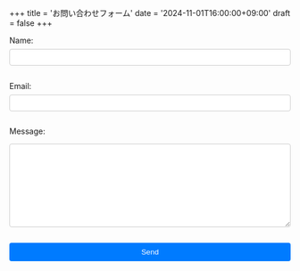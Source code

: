+++
title = 'お問い合わせフォーム'
date = '2024-11-01T16:00:00+09:00'
draft = false
+++

<form id= "contactForm" action="https://formspree.io/f/mpwzprjy" method="POST">
<label for="name" style="display: block; margin-bottom: 0.5em;">Name:</label>
  <input type="text" id="name" name="name" required style="width: 100%; padding: 0.5em; margin-bottom: 1em; border: 1px solid #ccc; border-radius: 4px;">

  <label for="email" style="display: block; margin-bottom: 0.5em;">Email:</label>
  <input type="email" id="email" name="_replyto" required style="width: 100%; padding: 0.5em; margin-bottom: 1em; border: 1px solid #ccc; border-radius: 4px;">

  <label for="message" style="display: block; margin-bottom: 0.5em;">Message:</label>
  <textarea id="message" name="message" required style="width: 100%; padding: 0.5em; margin-bottom: 1em; border: 1px solid #ccc; border-radius: 4px; height: 150px;"></textarea>
 
  <button type="button" style="width: 100%; padding: 0.7em; background-color: #007BFF; color: white; border: none; border-radius: 4px; cursor: pointer;" id="sendButton">Send</button>


</form>
<script>
  document.getElementById('sendButton').addEventListener('click', function () {
    const userConfirmed = confirm('この内容で送信してよろしいですか？');
    if (userConfirmed) {
      // ここでフォーム送信の実装を追加してください。
      //document.getElementById('contactForm').submit();
      alert('送信されました！');
    }
    // キャンセルの場合は何も行わず、画面にとどまる
 });
</script>
